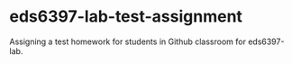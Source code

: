 # eds6397-lab-test-assignment

Assigning a test homework for students in Github classroom for eds6397-lab.

